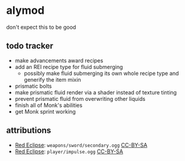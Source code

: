 # alymod

don't expect this to be good

## todo tracker

- make advancements award recipes
- add an REI recipe type for fluid submerging
  - possibly make fluid submerging its own whole recipe type and generify the item mixin
- prismatic bolts
- make prismatic fluid render via a shader instead of texture tinting
- prevent prismatic fluid from overwriting other liquids
- finish all of Monk's abilities
- get Monk sprint working

## attributions

- [Red Eclipse](https://redeclipse.net): `weapons/sword/secondary.ogg` [CC-BY-SA](https://creativecommons.org/licenses/by-sa/4.0/)
- [Red Eclipse](https://redeclipse.net): `player/impulse.ogg` [CC-BY-SA](https://creativecommons.org/licenses/by-sa/4.0/)
